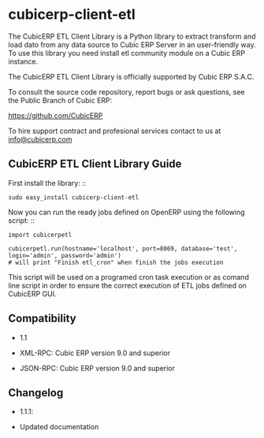 cubicerp-client-etl
===================

The CubicERP ETL Client Library is a Python library to extract transform and load dato from any data
source to Cubic ERP Server in an user-friendly way. To use this library you need install etl community
module on a Cubic ERP instance.

The CubicERP ETL Client Library is officially supported by Cubic ERP S.A.C.

To consult the source code repository, report bugs or ask questions, see the Public Branch of Cubic ERP:

https://github.com/CubicERP

To hire support contract and profesional services contact to us at info@cubicerp.com

CubicERP ETL Client Library Guide
---------------------------------

First install the library: ::

    sudo easy_install cubicerp-client-etl

Now you can run the ready jobs defined on OpenERP using the following script: ::

    import cubicerpetl

    cubicerpetl.run(hostname='localhost', port=8069, database='test', login='admin', password='admin')
    # will print "Finish etl_cron" when finish the jobs execution

This script will be used on a programed cron task execution or as comand line script in order to ensure
the correct execution of ETL jobs defined on CubicERP GUI.

Compatibility
-------------


- 1.1

 - XML-RPC: Cubic ERP version 9.0 and superior

 - JSON-RPC: Cubic ERP version 9.0 and superior


Changelog
---------

- 1.1.1:

 - Updated documentation
